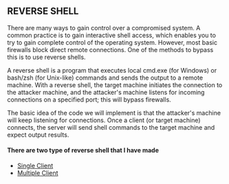 ## REVERSE SHELL

There are many ways to gain control over a compromised system. A common practice is to gain interactive shell access, which enables you to try to gain complete control of the operating system. However, most basic firewalls block direct remote connections. One of the methods to bypass this is to use reverse shells.

A reverse shell is a program that executes local cmd.exe (for Windows) or bash/zsh (for Unix-like) commands and sends the output to a remote machine. With a reverse shell, the target machine initiates the connection to the attacker machine, and the attacker's machine listens for incoming connections on a specified port; this will bypass firewalls.

The basic idea of the code we will implement is that the attacker's machine will keep listening for connections. Once a client (or target machine) connects, the server will send shell commands to the target machine and expect output results.

#### There are two type of reverse shell that I have made

- [Single Client](https://github.com/AnuragTaparia/reverse-shell/tree/master/single%20client)
- [Multiple Client](https://github.com/AnuragTaparia/reverse-shell/tree/master/multi%20client)
